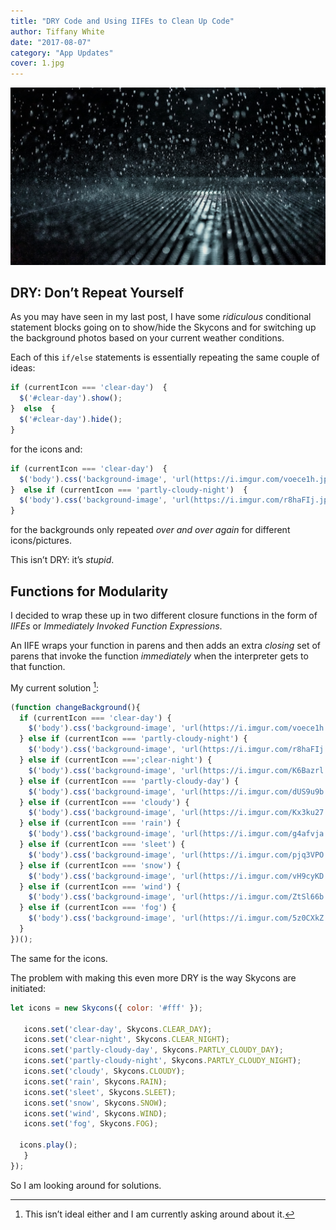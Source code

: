 ```yaml
---
title: "DRY Code and Using IIFEs to Clean Up Code"
author: Tiffany White
date: "2017-08-07"
category: "App Updates"
cover: 1.jpg
---
```


![](1.jpg)

## DRY: Don’t Repeat Yourself

As you may have seen in my last post, I have some *ridiculous* conditional statement blocks going on to show/hide the Skycons and for switching up the background photos based on your current weather conditions.

Each of this `if/else` statements is essentially repeating the same couple of ideas:

```javascript
if (currentIcon === 'clear-day')  {
  $('#clear-day').show();
}  else  {
  $('#clear-day').hide();
}
```
for the icons and:

```javascript
if (currentIcon === 'clear-day')  {
  $('body').css('background-image', 'url(https://i.imgur.com/voece1h.jpg)');
}  else if (currentIcon === 'partly-cloudy-night')  {
  $('body').css('background-image', 'url(https://i.imgur.com/r8haFIj.jpg)');
}
```
for the backgrounds only repeated *over and over again* for different icons/pictures.

This isn’t DRY: it’s *stupid*.

## Functions for Modularity

I decided to wrap these up in two different closure functions in the form of *IIFEs* or *Immediately Invoked Function Expressions*.

An IIFE wraps your function in parens and then adds an extra *closing* set of parens that invoke the function *immediately* when the interpreter gets to that function.

My current solution [^1]:

```javascript
(function changeBackground(){
  if (currentIcon === 'clear-day') {
    $('body').css('background-image', 'url(https://i.imgur.com/voece1h.jpg)');
  } else if (currentIcon === 'partly-cloudy-night') {
    $('body').css('background-image', 'url(https://i.imgur.com/r8haFIj.jpg)');
  } else if (currentIcon ===';clear-night') {
    $('body').css('background-image', 'url(https://i.imgur.com/K6Bazrl.j'
  } else if (currentIcon === 'partly-cloudy-day') {
    $('body').css('background-image', 'url(https://i.imgur.com/dUS9u9b.jpg)');
  } else if (currentIcon === 'cloudy') {
    $('body').css('background-image', 'url(https://i.imgur.com/Kx3ku27.jpg)');
  } else if (currentIcon === 'rain') {
    $('body').css('background-image', 'url(https://i.imgur.com/g4afvja.jpg)');
  } else if (currentIcon === 'sleet') {
    $('body').css('background-image', 'url(https://i.imgur.com/pjq3VPO.jpg)');
  } else if (currentIcon === 'snow') {
    $('body').css('background-image', 'url(https://i.imgur.com/vH9cyKD.jpg)');
  } else if (currentIcon === 'wind') {
    $('body').css('background-image', 'url(https://i.imgur.com/ZtSl66b.jpg)');
  } else if (currentIcon === 'fog') {
    $('body').css('background-image', 'url(https://i.imgur.com/5z0CXkZ.jpg)');
  }
})();
```
The same for the icons.

The problem with making this even more DRY is the way Skycons are initiated:

```javascript
let icons = new Skycons({ color: '#fff' });

   icons.set('clear-day', Skycons.CLEAR_DAY);
   icons.set('clear-night', Skycons.CLEAR_NIGHT);
   icons.set('partly-cloudy-day', Skycons.PARTLY_CLOUDY_DAY);
   icons.set('partly-cloudy-night', Skycons.PARTLY_CLOUDY_NIGHT);
   icons.set('cloudy', Skycons.CLOUDY);
   icons.set('rain', Skycons.RAIN);
   icons.set('sleet', Skycons.SLEET);
   icons.set('snow', Skycons.SNOW);
   icons.set('wind', Skycons.WIND);
   icons.set('fog', Skycons.FOG);

  icons.play();
   }
});
```
So I am looking around for solutions.






[^1]: This isn’t ideal either and I am currently asking around about it.
